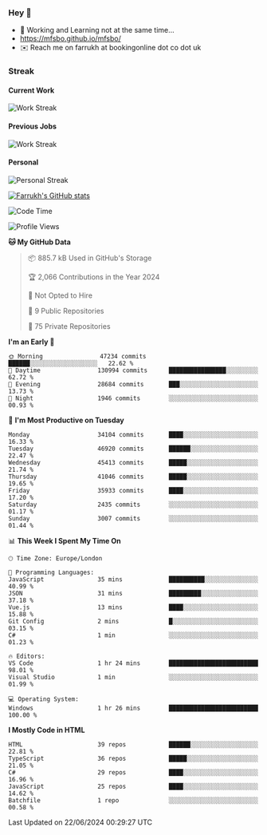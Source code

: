 ### Hey 👋

- 🏃 Working and Learning not at the same time...
- https://mfsbo.github.io/mfsbo/
- ✉️ Reach me on farrukh at bookingonline dot co dot uk

### Streak
#### Current Work
![Work Streak](https://streak-stats.demolab.com/?user=mfsbo)
#### Previous Jobs
![Work Streak](https://streak-stats.demolab.com/?user=farrukhcw)
#### Personal
![Personal Streak](https://streak-stats.demolab.com/?user=farrukhsubhani)

[![Farrukh's GitHub stats](https://github-readme-stats.vercel.app/api?username=mfsbo&hide=stars&count_private=true)](https://github.com/mfsbo/)

<!--START_SECTION:waka-->
![Code Time](http://img.shields.io/badge/Code%20Time-638%20hrs%209%20mins-blue)

![Profile Views](http://img.shields.io/badge/Profile%20Views-14-blue)

**🐱 My GitHub Data** 

> 📦 885.7 kB Used in GitHub's Storage 
 > 
> 🏆 2,066 Contributions in the Year 2024
 > 
> 🚫 Not Opted to Hire
 > 
> 📜 9 Public Repositories 
 > 
> 🔑 75 Private Repositories 
 > 
**I'm an Early 🐤** 

```text
🌞 Morning                47234 commits       ██████░░░░░░░░░░░░░░░░░░░   22.62 % 
🌆 Daytime                130994 commits      ████████████████░░░░░░░░░   62.72 % 
🌃 Evening                28684 commits       ███░░░░░░░░░░░░░░░░░░░░░░   13.73 % 
🌙 Night                  1946 commits        ░░░░░░░░░░░░░░░░░░░░░░░░░   00.93 % 
```
📅 **I'm Most Productive on Tuesday** 

```text
Monday                   34104 commits       ████░░░░░░░░░░░░░░░░░░░░░   16.33 % 
Tuesday                  46920 commits       ██████░░░░░░░░░░░░░░░░░░░   22.47 % 
Wednesday                45413 commits       █████░░░░░░░░░░░░░░░░░░░░   21.74 % 
Thursday                 41046 commits       █████░░░░░░░░░░░░░░░░░░░░   19.65 % 
Friday                   35933 commits       ████░░░░░░░░░░░░░░░░░░░░░   17.20 % 
Saturday                 2435 commits        ░░░░░░░░░░░░░░░░░░░░░░░░░   01.17 % 
Sunday                   3007 commits        ░░░░░░░░░░░░░░░░░░░░░░░░░   01.44 % 
```


📊 **This Week I Spent My Time On** 

```text
🕑︎ Time Zone: Europe/London

💬 Programming Languages: 
JavaScript               35 mins             ██████████░░░░░░░░░░░░░░░   40.99 % 
JSON                     31 mins             █████████░░░░░░░░░░░░░░░░   37.18 % 
Vue.js                   13 mins             ████░░░░░░░░░░░░░░░░░░░░░   15.88 % 
Git Config               2 mins              █░░░░░░░░░░░░░░░░░░░░░░░░   03.15 % 
C#                       1 min               ░░░░░░░░░░░░░░░░░░░░░░░░░   01.23 % 

🔥 Editors: 
VS Code                  1 hr 24 mins        █████████████████████████   98.01 % 
Visual Studio            1 min               ░░░░░░░░░░░░░░░░░░░░░░░░░   01.99 % 

💻 Operating System: 
Windows                  1 hr 26 mins        █████████████████████████   100.00 % 
```

**I Mostly Code in HTML** 

```text
HTML                     39 repos            ██████░░░░░░░░░░░░░░░░░░░   22.81 % 
TypeScript               36 repos            █████░░░░░░░░░░░░░░░░░░░░   21.05 % 
C#                       29 repos            ████░░░░░░░░░░░░░░░░░░░░░   16.96 % 
JavaScript               25 repos            ████░░░░░░░░░░░░░░░░░░░░░   14.62 % 
Batchfile                1 repo              ░░░░░░░░░░░░░░░░░░░░░░░░░   00.58 % 
```




 Last Updated on 22/06/2024 00:29:27 UTC
<!--END_SECTION:waka-->
<!--
**mfsbo/mfsbo** is a ✨ _special_ ✨ repository because its `README.md` (this file) appears on your GitHub profile.

Here are some ideas to get you started:

- 🔭 I’m currently working on ...
- 🌱 I’m currently learning ...
- 👯 I’m looking to collaborate on ...
- 🤔 I’m looking for help with ...
- 💬 Ask me about ...
- 📫 How to reach me: ...
- 😄 Pronouns: ...
- ⚡ Fun fact: ...
-->
